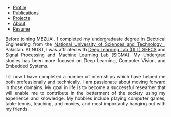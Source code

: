 <ul class="sticky">
  <li><a href="index">Profile</a></li>
  <li><a href="publications">Publications</a></li>
  <li><a href="projects">Projects</a></li>
  <li><a class="active" href="about">About</a></li>
  <li><a href="files/MuhammadUzairKhattak.pdf">Resume</a></li>
</ul>

<p align="justify">
Before joining MBZUAI, I completed my undergraduate degree in Electrical Engineering from the <a href="https://nust.edu.pk/">National University of Sciences and Technology </a>, Pakistan. At NUST, I was affiliated with <a href="https://dll.seecs.nust.edu.pk/projects/">Deep Learning Lab (DLL) SEECS</a> and Signal Processing and Machine Learning Lab (SIGMA). My Undergrad studies has been more focused on Deep Learning, Computer Vision, and Embedded Systems. 
<br>
<br>
Till now I have completed a number of internships which have helped me both professionally and technically. I am passionate about moving forward in those domains. My goal in life is to become a successful researher that will enable me to contribute in the betterment of the society using my experience and knowledge. My hobbies include playing computer games, table-tennis, teaching, and movies, and most importantly hanging out with my friends.
</p>
